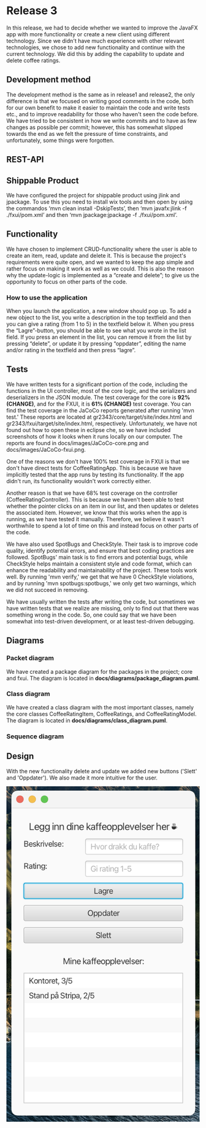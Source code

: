 # Release 3

In this release, we had to decide whether we wanted to improve the JavaFX app with more functionality or create a new client using different technology. Since we didn't have much experience with other relevant technologies, we chose to add new functionality and continue with the current technology. We did this by adding the capability to update and delete coffee ratings.

## Development method
The development method is the same as in release1 and release2, the only difference is that we focused on writing good comments in the code, both for our own benefit to make it easier to maintain the code and write tests etc., and to improve readability for those who haven't seen the code before. We have tried to be consistent in how we write commits and to have as few changes as possible per commit; however, this has somewhat slipped towards the end as we felt the pressure of time constraints, and unfortunately, some things were forgotten.

## REST-API

## Shippable Product
We have configured the project for shippable product using jlink and jpackage. To use this you need to install wix tools and then open by using the commandos ‘mvn clean install -DskipTests’, then ‘mvn javafx:jlink -f ./fxui/pom.xml’ and then ‘mvn jpackage:jpackage -f ./fxui/pom.xml’. 

## Functionality
We have chosen to implement CRUD-functionality where the user is able to create an item, read, update and delete it. This is because the project's requirements were quite open, and we wanted to keep the app simple and rather focus on making it work as well as we could. This is also the reason why the update-logic is implemented as a “create and delete”; to give us the opportunity to focus on other parts of the code. 

### How to use the application
When you launch the application, a new window should pop up. To add a new object to the list, you write a description in the top textfield and then you can give a rating (from 1 to 5) in the textfield below it. When you press the “Lagre”-button, you should be able to see what you wrote in the list field. If you press an element in the list, you can remove it from the list by pressing “delete”, or update it by pressing “oppdater”, editing the name and/or rating in the textfield and then press “lagre”. 

## Tests
We have written tests for a significant portion of the code, including the functions in the UI controller, most of the core logic, and the serializers and deserializers in the JSON module. The test coverage for the core is **92% (CHANGE)**, and for the FXUI, it is **61% (CHANGE)** test coverage. You can find the test coverage in the JaCoCo reports generated after running 'mvn test.' These reports are located at gr2343/core/target/site/index.html and gr2343/fxui/target/site/index.html, respectively. Unfortunately, we have not found out how to open these in eclipse che, so we have included screenshots of how it looks when it runs locally on our computer. The reports are found in docs/images/JaCoCo-core.png and docs/images/JaCoCo-fxui.png.

One of the reasons we don't have 100% test coverage in FXUI is that we don't have direct tests for CoffeeRatingApp. This is because we have implicitly tested that the app runs by testing its functionality. If the app didn't run, its functionality wouldn't work correctly either.

Another reason is that we have 68% test coverage on the controller (CoffeeRatingController). This is because we haven't been able to test whether the pointer clicks on an item in our list, and then updates or deletes the associated item. However, we know that this works when the app is running, as we have tested it manually. Therefore, we believe it wasn't worthwhile to spend a lot of time on this and instead focus on other parts of the code.

We have also used SpotBugs and CheckStyle. Their task is to improve code quality, identify potential errors, and ensure that best coding practices are followed. SpotBugs' main task is to find errors and potential bugs, while CheckStyle helps maintain a consistent style and code format, which can enhance the readability and maintainability of the project. These tools work well. By running 'mvn verify,' we get that we have 0 CheckStyle violations, and by running 'mvn spotbugs:spotbugs,' we only get two warnings, which we did not succeed in removing.

We have usually written the tests after writing the code, but sometimes we have written tests that we realize are missing, only to find out that there was something wrong in the code. So, one could say that we have been somewhat into test-driven development, or at least test-driven debugging.

## Diagrams
### Packet diagram
We have created a package diagram for the packages in the project; core and fxui. The diagram is located in **docs/diagrams/package_diagram.puml**.

### Class diagram
We have created a class diagram with the most important classes, namely the core classes CoffeeRatingItem, CoffeeRatings, and CoffeeRatingModel. The diagram is located in **docs/diagrams/class_diagram.puml**.

### Sequence diagram


## Design
With the new functionality delete and update we added new buttons ('Slett' and 'Oppdater'). We also made it more intuitive for the user.

![App design of release 3](../docs/images/design-release3.png)